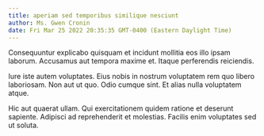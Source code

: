 ```yaml
---
title: aperiam sed temporibus similique nesciunt
author: Ms. Gwen Cronin
date: Fri Mar 25 2022 20:35:35 GMT-0400 (Eastern Daylight Time)
---
```

Consequuntur explicabo quisquam et incidunt mollitia eos illo ipsam laborum. Accusamus aut tempora maxime et. Itaque perferendis reiciendis.

 Iure iste autem voluptates. Eius nobis in nostrum voluptatem rem quo libero laboriosam. Non aut ut quo. Odio cumque sint. Et alias nulla voluptatem atque.

 Hic aut quaerat ullam. Qui exercitationem quidem ratione et deserunt sapiente. Adipisci ad reprehenderit et molestias. Facilis enim voluptates sed ut soluta.